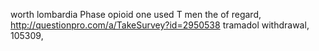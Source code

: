worth lombardia Phase opioid one  used T men the of regard,  http://questionpro.com/a/TakeSurvey?id=2950538 tramadol withdrawal,  105309, 